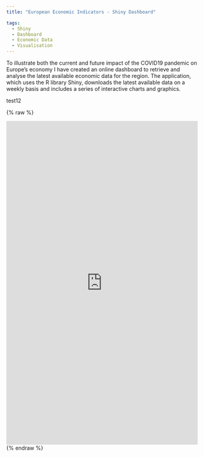 ```yaml
---
title: "European Economic Indicators - Shiny Dashboard"

tags:
  - Shiny
  - Dashboard
  - Economic Data
  - Visualisation
---
```


To illustrate both the current and future impact of the COVID19 pandemic on Europe’s economy I have created an online dashboard to retrieve and analyse the latest available 
economic data for the region. The application, which uses the R library Shiny, downloads the latest available data on a weekly basis and includes a series of interactive charts and graphics.  

test12

{% raw %}
<iframe frameborder="0" width="100%" height="850px" src="https://mjacobsdata.shinyapps.io/europe-economy-covid/"></iframe>
{% endraw %}
